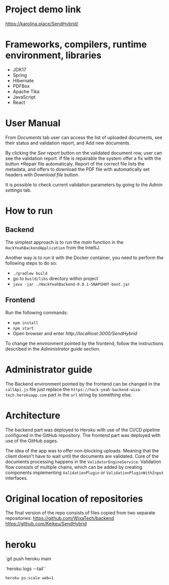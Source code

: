 # Project demo link

https://karolina.place/SendHybrid/

# Frameworks, compilers, runtime environment, libraries

* JDK17
* Spring
* Hibernate
* PDFBox
* Apache Tika
* JavaScript
* React

# User Manual

From *Documents* tab user can access the list of uploaded documents, see their status and validation report, and Add new
documents.

By clicking the *See report* button on the validated document row, user can see the validation report. If file is
repairable the system offer a fix with the button *Repair file automaticaly. Report of the correct file lists the
metadata, and offers to download the PDF file with automatically set headers with *Download file* button.

It is possible to check current validation parameters by going to the *Admin settings* tab.

# How to run

## Backend

The simplest approach is to run the *main* function in the `HackYeahBackendApplication` from the IntelliJ.

Another way is to run it with the Docker container, you need to perform the following steps to do so:

* `./gradlew build`
* go to `build/libs` directory within project
* `java -jar ./HackYeahBackend-0.0.1-SNAPSHOT-boot.jar`

## Frontend

Run the following commands:

* `npm install`
* `npm start`
* Open browser and enter *http://localhost:3000/SendHybrid*

To change the environment pointed by the frontend, follow the instructions described in the *Administrator guide*
section.

# Administrator guide

The Backend environment pointed by the frontend can be changed in the `callApi.js` file just replace
the `https://hack-yeah-backend-wixa-tech.herokuapp.com` part in the `url` string by something else.

# Architecture

The backend part was deployed to Heroku with use of the CI/CD pipeline configured in the GitHub repository. The frontend
part was deployed with use of the GitHub pages.

The idea of the app was to offer non-blocking uploads. Meaning that the client doesn't have to wait until the documents
are validated. Core of the documents processing happens in the `ValidatorEngineService`. Validation flow consists of
multiple chains, which can be added by creating components implementing `ValidationPlugin`
or `ValidationPluginWithInput` interfaces.

# Original location of repositories

The final version of the repo consists of files copied from two separate repositories:
https://github.com/WixaTech/backend
https://github.com/Keikeu/SendHybrid

# heroku

`git push heroku main

`heroku logs --tail``

`heroku ps:scale web=1`

